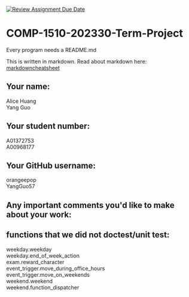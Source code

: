 [![Review Assignment Due Date](https://classroom.github.com/assets/deadline-readme-button-24ddc0f5d75046c5622901739e7c5dd533143b0c8e959d652212380cedb1ea36.svg)](https://classroom.github.com/a/ECKgeadS)
# COMP-1510-202330-Term-Project

Every program needs a README.md

This is written in markdown. Read about markdown here: [markdowncheatsheet](https://www.markdownguide.org/cheat-sheet/)

## Your name:

Alice Huang  
Yang Guo

## Your student number:

A01372753  
A00968177

## Your GitHub username:

orangeepop  
YangGuo57 

## Any important comments you'd like to make about your work:


## functions that we did not doctest/unit test:
weekday.weekday  
weekday.end_of_week_action  
exam.reward_character  
event_trigger.move_during_office_hours  
event_trigger.move_on_weekends  
weekend.weekend  
weekend.function_dispatcher